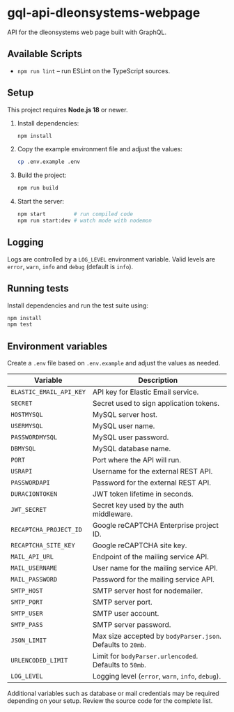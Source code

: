 # gql-api-dleonsystems-webpage

API for the dleonsystems web page built with GraphQL.

## Available Scripts

- `npm run lint` – run ESLint on the TypeScript sources.

## Setup

This project requires **Node.js 18** or newer.

1. Install dependencies:
    ```bash
    npm install
    ```
2. Copy the example environment file and adjust the values:
    ```bash
    cp .env.example .env
    ```
3. Build the project:
    ```bash
    npm run build
    ```
4. Start the server:
    ```bash
    npm start         # run compiled code
    npm run start:dev # watch mode with nodemon
    ```

## Logging

Logs are controlled by a `LOG_LEVEL` environment variable. Valid levels are
`error`, `warn`, `info` and `debug` (default is `info`).

## Running tests

Install dependencies and run the test suite using:

```bash
npm install
npm test
```

## Environment variables

Create a `.env` file based on `.env.example` and adjust the values as needed.

| Variable                | Description                                |
|-------------------------|--------------------------------------------|
| `ELASTIC_EMAIL_API_KEY` | API key for Elastic Email service.         |
| `SECRET`                | Secret used to sign application tokens.    |
| `HOSTMYSQL`             | MySQL server host.                         |
| `USERMYSQL`             | MySQL user name.                           |
| `PASSWORDMYSQL`         | MySQL user password.                       |
| `DBMYSQL`               | MySQL database name.                       |
| `PORT`                  | Port where the API will run.               |
| `USRAPI`                | Username for the external REST API.        |
| `PASSWORDAPI`           | Password for the external REST API.        |
| `DURACIONTOKEN`         | JWT token lifetime in seconds.             |
| `JWT_SECRET`            | Secret key used by the auth middleware.    |
| `RECAPTCHA_PROJECT_ID`  | Google reCAPTCHA Enterprise project ID.    |
| `RECAPTCHA_SITE_KEY`    | Google reCAPTCHA site key.                 |
| `MAIL_API_URL`          | Endpoint of the mailing service API.       |
| `MAIL_USERNAME`         | User name for the mailing service API.     |
| `MAIL_PASSWORD`         | Password for the mailing service API.      |
| `SMTP_HOST`             | SMTP server host for nodemailer.           |
| `SMTP_PORT`             | SMTP server port.                          |
| `SMTP_USER`             | SMTP user account.                         |
| `SMTP_PASS`             | SMTP server password.                      |
| `JSON_LIMIT`            | Max size accepted by `bodyParser.json`. Defaults to `20mb`. |
| `URLENCODED_LIMIT`      | Limit for `bodyParser.urlencoded`. Defaults to `50mb`.      |
| `LOG_LEVEL`             | Logging level (`error`, `warn`, `info`, `debug`).           |

Additional variables such as database or mail credentials may be required depending on your setup. Review the source code for the complete list.
